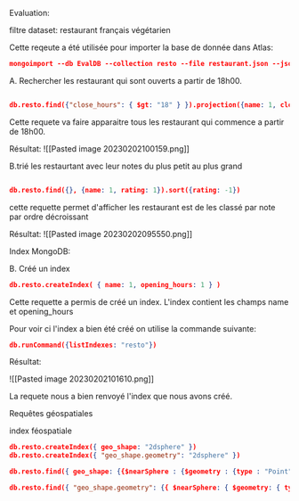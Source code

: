 
Evaluation:

filtre dataset: restaurant français végétarien

Cette reqeute a été utilisée pour importer la base de donnée dans Atlas:

```json
mongoimport --db EvalDB --collection resto --file restaurant.json --jsonArray mongodb+srv://Alex:VPvVFqNKEnxo4aJr@cluster0.vavbcfc.mongodb.net/?retryWrites=true
```

A. Rechercher les restaurant qui sont ouverts a partir de 18h00.

```json

db.resto.find({"close_hours": { $gt: "18" } }).projection({name: 1, close_hours: 1})

```

Cette requete va faire apparaitre tous les restaurant qui commence a partir de 18h00.

Résultat:
![[Pasted image 20230202100159.png]]

B.trié les restaurtant avec leur notes du plus petit au plus grand
```json

db.resto.find({}, {name: 1, rating: 1}).sort({rating: -1})

```

cette requette permet d'afficher les restaurant est de les classé par note par ordre décroissant

Résultat:
![[Pasted image 20230202095550.png]]

Index MongoDB:

B. Créé un index

```json
db.resto.createIndex( { name: 1, opening_hours: 1 } )
```

Cette requette a permis de créé un index. L'index contient les champs name et opening_hours

Pour voir ci l'index a bien été créé on utilise la commande suivante:
```json
db.runCommand({listIndexes: "resto"})
```

Résultat:

![[Pasted image 20230202101610.png]]

La requete nous a bien renvoyé l'index que nous avons créé.



Requêtes géospatiales

index féospatiale
```json
db.resto.createIndex({ geo_shape: "2dsphere" })
db.resto.createIndex({ "geo_shape.geometry": "2dsphere" })
```


```json
db.resto.find({ geo_shape: {{$nearSphere : {$geometry : {type : "Point", coordinates : [55.2883153, -21.169296000289428]},$maxDistance : 2000}}})

db.resto.find({ "geo_shape.geometry": {{ $nearSphere: { $geometry: { type: "Point", coordinates: [55.2883153, -21.169296000289428] }, $maxDistance: 2000 } } })
```
